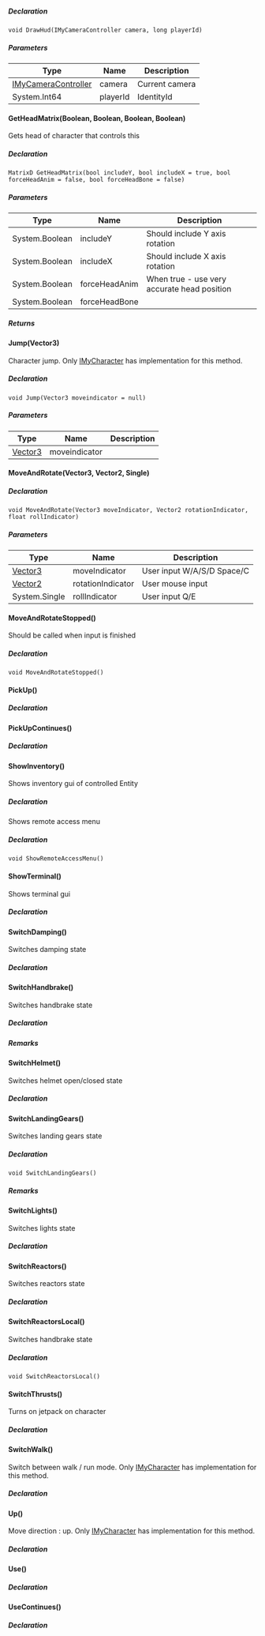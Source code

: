 
##### Declaration

```
void DrawHud(IMyCameraController camera, long playerId)
```

##### Parameters

| Type | Name | Description |
| --- | --- | --- |
| [IMyCameraController](https://keensoftwarehouse.github.io/SpaceEngineersModAPI/api/VRage.Game.ModAPI.Interfaces.IMyCameraController.html) | camera | Current camera |
| System.Int64 | playerId | IdentityId |

#### [](#VRage_Game_ModAPI_Interfaces_IMyControllableEntity_GetHeadMatrix_System_Boolean_System_Boolean_System_Boolean_System_Boolean_)GetHeadMatrix(Boolean, Boolean, Boolean, Boolean)

Gets head of character that controls this

##### Declaration

```
MatrixD GetHeadMatrix(bool includeY, bool includeX = true, bool forceHeadAnim = false, bool forceHeadBone = false)
```

##### Parameters

| Type | Name | Description |
| --- | --- | --- |
| System.Boolean | includeY | Should include Y axis rotation |
| System.Boolean | includeX | Should include X axis rotation |
| System.Boolean | forceHeadAnim | When true - use very accurate head position |
| System.Boolean | forceHeadBone |     |

##### Returns

#### [](#VRage_Game_ModAPI_Interfaces_IMyControllableEntity_Jump_VRageMath_Vector3_)Jump(Vector3)

Character jump. Only [IMyCharacter](https://keensoftwarehouse.github.io/SpaceEngineersModAPI/api/VRage.Game.ModAPI.IMyCharacter.html) has implementation for this method.

##### Declaration

```
void Jump(Vector3 moveindicator = null)
```

##### Parameters

| Type | Name | Description |
| --- | --- | --- |
| [Vector3](https://keensoftwarehouse.github.io/SpaceEngineersModAPI/api/VRageMath.Vector3.html) | moveindicator |     |

#### [](#VRage_Game_ModAPI_Interfaces_IMyControllableEntity_MoveAndRotate_VRageMath_Vector3_VRageMath_Vector2_System_Single_)MoveAndRotate(Vector3, Vector2, Single)

##### Declaration

```
void MoveAndRotate(Vector3 moveIndicator, Vector2 rotationIndicator, float rollIndicator)
```

##### Parameters

| Type | Name | Description |
| --- | --- | --- |
| [Vector3](https://keensoftwarehouse.github.io/SpaceEngineersModAPI/api/VRageMath.Vector3.html) | moveIndicator | User input W/A/S/D Space/C |
| [Vector2](https://keensoftwarehouse.github.io/SpaceEngineersModAPI/api/VRageMath.Vector2.html) | rotationIndicator | User mouse input |
| System.Single | rollIndicator | User input Q/E |

#### [](#VRage_Game_ModAPI_Interfaces_IMyControllableEntity_MoveAndRotateStopped)MoveAndRotateStopped()

Should be called when input is finished

##### Declaration

```
void MoveAndRotateStopped()
```

#### [](#VRage_Game_ModAPI_Interfaces_IMyControllableEntity_PickUp)PickUp()

##### Declaration

#### [](#VRage_Game_ModAPI_Interfaces_IMyControllableEntity_PickUpContinues)PickUpContinues()

##### Declaration

#### [](#VRage_Game_ModAPI_Interfaces_IMyControllableEntity_ShowInventory)ShowInventory()

Shows inventory gui of controlled Entity

##### Declaration

Shows remote access menu

##### Declaration

```
void ShowRemoteAccessMenu()
```

#### [](#VRage_Game_ModAPI_Interfaces_IMyControllableEntity_ShowTerminal)ShowTerminal()

Shows terminal gui

##### Declaration

#### [](#VRage_Game_ModAPI_Interfaces_IMyControllableEntity_SwitchDamping)SwitchDamping()

Switches damping state

##### Declaration

#### [](#VRage_Game_ModAPI_Interfaces_IMyControllableEntity_SwitchHandbrake)SwitchHandbrake()

Switches handbrake state

##### Declaration

##### Remarks

#### [](#VRage_Game_ModAPI_Interfaces_IMyControllableEntity_SwitchHelmet)SwitchHelmet()

Switches helmet open/closed state

##### Declaration

#### [](#VRage_Game_ModAPI_Interfaces_IMyControllableEntity_SwitchLandingGears)SwitchLandingGears()

Switches landing gears state

##### Declaration

```
void SwitchLandingGears()
```

##### Remarks

#### [](#VRage_Game_ModAPI_Interfaces_IMyControllableEntity_SwitchLights)SwitchLights()

Switches lights state

##### Declaration

#### [](#VRage_Game_ModAPI_Interfaces_IMyControllableEntity_SwitchReactors)SwitchReactors()

Switches reactors state

##### Declaration

#### [](#VRage_Game_ModAPI_Interfaces_IMyControllableEntity_SwitchReactorsLocal)SwitchReactorsLocal()

Switches handbrake state

##### Declaration

```
void SwitchReactorsLocal()
```

#### [](#VRage_Game_ModAPI_Interfaces_IMyControllableEntity_SwitchThrusts)SwitchThrusts()

Turns on jetpack on character

##### Declaration

#### [](#VRage_Game_ModAPI_Interfaces_IMyControllableEntity_SwitchWalk)SwitchWalk()

Switch between walk / run mode. Only [IMyCharacter](https://keensoftwarehouse.github.io/SpaceEngineersModAPI/api/VRage.Game.ModAPI.IMyCharacter.html) has implementation for this method.

##### Declaration

#### [](#VRage_Game_ModAPI_Interfaces_IMyControllableEntity_Up)Up()

Move direction : up. Only [IMyCharacter](https://keensoftwarehouse.github.io/SpaceEngineersModAPI/api/VRage.Game.ModAPI.IMyCharacter.html) has implementation for this method.

##### Declaration

#### [](#VRage_Game_ModAPI_Interfaces_IMyControllableEntity_Use)Use()

##### Declaration

#### [](#VRage_Game_ModAPI_Interfaces_IMyControllableEntity_UseContinues)UseContinues()

##### Declaration